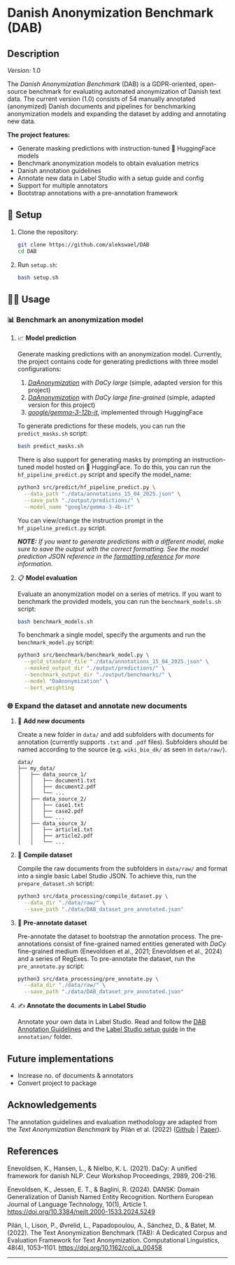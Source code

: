 # Danish Anonymization Benchmark (DAB)

##  Description

*Version:* 1.0

The _Danish Anonymization Benchmark_ (DAB) is a GDPR-oriented, open-source benchmark for evaluating automated anonymization of Danish text data. The current version (1.0) consists of 54 manually annotated (anonymized) Danish documents and pipelines for benchmarking anonymization models and expanding the dataset by adding and annotating new data. 

**The project features:**
- Generate masking predictions with instruction-tuned 🤗 HuggingFace models
- Benchmark anonymization models to obtain evaluation metrics
- Danish annotation guidelines
- Annotate new data in Label Studio with a setup guide and config
- Support for multiple annotators
- Bootstrap annotations with a pre-annotation framework

## 🔧 Setup

1. Clone the repository:
    ```bash
    git clone https://github.com/alekswael/DAB
    cd DAB
    ```

2. Run `setup.sh`:
    ```bash
    bash setup.sh
    ```

## 👩‍💻 Usage

### 📊 Benchmark an anonymization model

1. 📈 **Model prediction**

    Generate masking predictions with an anonymization model. Currently, the project contains code for generating predictions with three model configurations:

    1. [*DaAnonymization*](https://github.com/martincjespersen/DaAnonymization) with _DaCy large_ (simple, adapted version for this project)
    2. [*DaAnonymization*](https://github.com/martincjespersen/DaAnonymization) with _DaCy large fine-grained_ (simple, adapted version for this project)
    3. [_google/gemma-3-12b-it_](https://huggingface.co/google/gemma-3-12b-it), implemented through HuggingFace

    To generate predictions for these models, you can run the `predict_masks.sh` script:

    ```bash
    bash predict_masks.sh
    ```

    There is also support for generating masks by prompting an instruction-tuned model hosted on 🤗 HuggingFace. To do this, you can run the `hf_pipeline_predict.py` script and specify the model_name:

    ```bash
    python3 src/predict/hf_pipeline_predict.py \
      --data_path "./data/annotations_15_04_2025.json" \
      --save_path "./output/predictions/" \
      --model_name "google/gemma-3-4b-it"
    ```
    You can view/change the instruction prompt in the `hf_pipeline_predict.py` script.

    ***NOTE:*** *If you want to generate predictions with a different model, make sure to save the output with the correct formatting. See the model prediction JSON reference in the [formatting reference](annotation/JSON_format_reference.md) for more information.*

2. 📋️ **Model evaluation**

    Evaluate an anonymization model on a series of metrics. If you want to benchmark the provided models, you can run the `benchmark_models.sh` script:

    ```bash
    bash benchmark_models.sh
    ```

    To benchmark a single model, specify the arguments and run the `benchmark_model.py` script:

    ```bash
    python3 src/benchmark/benchmark_model.py \
      --gold_standard_file "./data/annotations_15_04_2025.json" \
      --masked_output_dir "./output/predictions/" \
      --benchmark_output_dir "./output/benchmarks/" \
      --model "DaAnonymization" \
      --bert_weighting
    ```

### 🌐 Expand the dataset and annotate new documents

1. 📄 **Add new documents**

    Create a new folder in `data/` and add subfolders with documents for annotation (currently supports `.txt` and `.pdf` files). Subfolders should be named according to the source (e.g. `wiki_bio_dk/` as seen in `data/raw/`).

    ```
    data/
    ├── my_data/
    │   ├── data_source_1/
    │   │   ├── document1.txt
    │   │   ├── document2.pdf
    │   │   └── ...
    │   ├── data_source_2/
    │   │   ├── case1.txt
    │   │   ├── case2.pdf
    │   │   └── ...
    │   ├── data_source_3/
    │   │   ├── article1.txt
    │   │   ├── article2.pdf
    │   │   └── ...
    ```

2. 📁 **Compile dataset**

    Compile the raw documents from the subfolders in `data/raw/` and format into a single basic Label Studio JSON. To achieve this, run the `prepare_dataset.sh` script:

    ```bash
    python3 src/data_processing/compile_dataset.py \
      --data_dir "./data/raw/" \
      --save_path "./data/DAB_dataset_pre_annotated.json"
    ```

3. 🤖 **Pre-annotate dataset**

    Pre-annotate the dataset to bootstrap the annotation process. The pre-annotations consist of fine-grained named entities generated with _DaCy_ fine-grained medium (Enevoldsen et al., 2021; Enevoldsen et al., 2024) and a series of RegExes. To pre-annotate the dataset, run the `pre_annotate.py` script:

    ```bash
    python3 src/data_processing/pre_annotate.py \
      --data_dir "./data/raw/" \
      --save_path "./data/DAB_dataset_pre_annotated.json"
    ```

4. ✍️ **Annotate the documents in Label Studio**

    Annotate your own data in Label Studio. Read and follow the [DAB Annotation Guidelines](annotation/DAB_Annotation_Guidelines.pdf) and the [Label Studio setup guide](annotation/label_studio_setup_guide.md) in the `annotation/` folder.

## Future implementations

- Increase no. of documents & annotators
- Convert project to package

## Acknowledgements

The annotation guidelines and evaluation methodology are adapted from the *Text Anonymization Benchmark* by Pilán et al. (2022) ([Github](https://github.com/NorskRegnesentral/text-anonymization-benchmark) | [Paper](https://arxiv.org/abs/2202.00443)).

## References

Enevoldsen, K., Hansen, L., & Nielbo, K. L. (2021). DaCy: A unified framework for danish NLP. Ceur Workshop Proceedings, 2989, 206-216.

Enevoldsen, K., Jessen, E. T., & Baglini, R. (2024). DANSK: Domain Generalization of Danish Named Entity Recognition. Northern European Journal of Language Technology, 10(1), Article 1. https://doi.org/10.3384/nejlt.2000-1533.2024.5249

Pilán, I., Lison, P., Øvrelid, L., Papadopoulou, A., Sánchez, D., & Batet, M. (2022). The Text Anonymization Benchmark (TAB): A Dedicated Corpus and Evaluation Framework for Text Anonymization. Computational Linguistics, 48(4), 1053–1101. https://doi.org/10.1162/coli_a_00458

---

